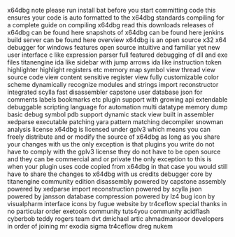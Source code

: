 x64dbg note please run install bat before you start committing code this ensures your code is auto formatted to the x64dbg standards compiling for a complete guide on compiling x64dbg read this downloads releases of x64dbg can be found here snapshots of x64dbg can be found here jenkins build server can be found here overview x64dbg is an open source x32 x64 debugger for windows features open source intuitive and familiar yet new user interface c like expression parser full featured debugging of dll and exe files titanengine ida like sidebar with jump arrows ida like instruction token highlighter highlight registers etc memory map symbol view thread view source code view content sensitive register view fully customizable color scheme dynamically recognize modules and strings import reconstructor integrated scylla fast disassembler capstone user database json for comments labels bookmarks etc plugin support with growing api extendable debuggable scripting language for automation multi datatype memory dump basic debug symbol pdb support dynamic stack view built in assembler xedparse executable patching yara pattern matching decompiler snowman analysis license x64dbg is licensed under gplv3 which means you can freely distribute and or modify the source of x64dbg as long as you share your changes with us the only exception is that plugins you write do not have to comply with the gplv3 license they do not have to be open source and they can be commercial and or private the only exception to this is when your plugin uses code copied from x64dbg in that case you would still have to share the changes to x64dbg with us credits debugger core by titanengine community edition disassembly powered by capstone assembly powered by xedparse import reconstruction powered by scylla json powered by jansson database compression powered by lz4 bug icon by visualpharm interface icons by fugue website by tr4ceflow special thanks in no particular order exetools community tuts4you community acidflash cyberbob teddy rogers team dvt dmichael artic ahmadmansoor developers in order of joining mr exodia sigma tr4ceflow dreg nukem